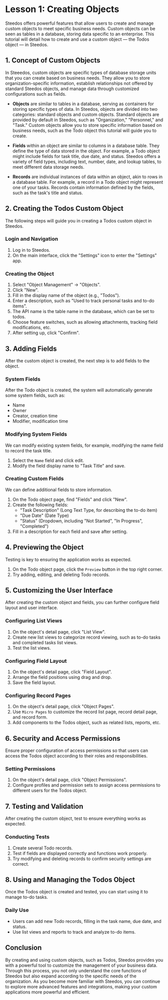 # Lesson 1: Creating Objects

Steedos offers powerful features that allow users to create and manage custom objects to meet specific business needs. Custom objects can be seen as tables in a database, storing data specific to an enterprise. This tutorial will detail how to create and use a custom object — the Todos object — in Steedos.

## 1. Concept of Custom Objects

In Steeedos, custom objects are specific types of database storage units that you can create based on business needs. They allow you to store organization-specific information, establish relationships not offered by standard Steedos objects, and manage data through customized configurations such as fields.

- **Objects** are similar to tables in a database, serving as containers for storing specific types of data. In Steedos, objects are divided into two categories: standard objects and custom objects. Standard objects are provided by default in Steedos, such as "Organization," "Personnel," and "Task." Custom objects allow you to store specific information based on business needs, such as the Todo object this tutorial will guide you to create.

- **Fields** within an object are similar to columns in a database table. They define the type of data stored in the object. For example, a Todo object might include fields for task title, due date, and status. Steedos offers a variety of field types, including text, number, date, and lookup tables, to meet different data storage needs.

- **Records** are individual instances of data within an object, akin to rows in a database table. For example, a record in a Todo object might represent one of your tasks. Records contain information defined by the fields, such as the task's title and status.

## 2. Creating the Todos Custom Object

The following steps will guide you in creating a Todos custom object in Steedos.

### Login and Navigation
1. Log in to Steedos.
2. On the main interface, click the "Settings" icon to enter the "Settings" app.

### Creating the Object
1. Select "Object Management" -> "Objects".
2. Click "New".
3. Fill in the display name of the object (e.g., "Todos").
4. Enter a description, such as "Used to track personal tasks and to-do items".
5. The API name is the table name in the database, which can be set to todos.
6. Choose feature switches, such as allowing attachments, tracking field modifications, etc.
7. After setting up, click "Confirm".

## 3. Adding Fields
After the custom object is created, the next step is to add fields to the object.

### System Fields

After the Todo object is created, the system will automatically generate some system fields, such as:

- Name
- Owner
- Creator, creation time
- Modifier, modification time

### Modifying System Fields

We can modify existing system fields, for example, modifying the name field to record the task title.

1. Select the `Name` field and click edit.
2. Modify the field display name to "Task Title" and save.

### Creating Custom Fields

We can define additional fields to store information.

1. On the Todo object page, find "Fields" and click "New".
2. Create the following fields:
   - "Task Description" (Long Text Type, for describing the to-do item)
   - "Due Date" (Date Type)
   - "Status" (Dropdown, including "Not Started", "In Progress", "Completed")
3. Fill in a description for each field and save after setting.

## 4. Previewing the Object

Testing is key to ensuring the application works as expected.
1. On the Todo object page, click the `Preview` button in the top right corner.
2. Try adding, editing, and deleting Todo records.

## 5. Customizing the User Interface
After creating the custom object and fields, you can further configure field layout and user interface.

### Configuring List Views
1. On the object's detail page, click "List View".
3. Create new list views to categorize record viewing, such as to-do tasks and completed tasks list views.
4. Test the list views.

### Configuring Field Layout
1. On the object's detail page, click "Field Layout".
3. Arrange the field positions using drag and drop.
4. Save the field layout.

### Configuring Record Pages
1. On the object's detail page, click "Object Pages".
2. Use `Micro Pages` to customize the record list page, record detail page, and record form.
3. Add components to the Todos object, such as related lists, reports, etc.

## 6. Security and Access Permissions
Ensure proper configuration of access permissions so that users can access the Todos object according to their roles and responsibilities.

### Setting Permissions
1. On the object's detail page, click "Object Permissions".
2. Configure profiles and permission sets to assign access permissions to different users for the Todos object.

## 7. Testing and Validation
After creating the custom object, test to ensure everything works as expected.

### Conducting Tests
1. Create several Todo records.
2. Test if fields are displayed correctly and functions work properly.
3. Try modifying and deleting records to confirm security settings are correct.

## 8. Using and Managing the Todos Object
Once the Todos object is created and tested, you can start using it to manage to-do tasks.

### Daily Use
- Users can add new Todo records, filling in the task name, due date, and status.
- Use list views and reports to track and analyze to-do items.

## Conclusion
By creating and using custom objects, such as Todos, Steedos provides you with a powerful tool to customize the management of your business data. Through this process, you not only understand the core functions of Steedos but also expand according to the specific needs of the organization. As you become more familiar with Steedos, you can continue to explore more advanced features and integrations, making your custom applications more powerful and efficient.
